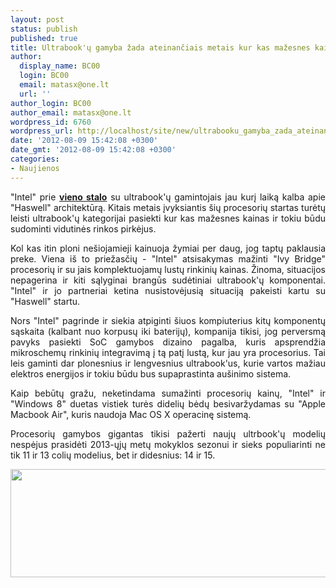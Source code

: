 ```yaml
---
layout: post
status: publish
published: true
title: Ultrabook'ų gamyba žada ateinančiais metais kur kas mažesnes kainas
author:
  display_name: BC00
  login: BC00
  email: matasx@one.lt
  url: ''
author_login: BC00
author_email: matasx@one.lt
wordpress_id: 6760
wordpress_url: http://localhost/site/new/ultrabooku_gamyba_zada_ateinanciais_metais_kur_kas_mazesnes_kainas/
date: '2012-08-09 15:42:08 +0300'
date_gmt: '2012-08-09 15:42:08 +0300'
categories:
- Naujienos
---
```

<p style="text-align: justify;">
	&quot;Intel&quot; prie <a href="http://www.technews.lt/tekstas/intel_tiki_haswell_procesoriu_kaip_pc_rinkos_prikeleju_aureole.html;;"><strong>vieno stalo</strong></a> su ultrabook&#39;ų gamintojais jau kurį laiką kalba apie &quot;Haswell&quot; architektūrą. Kitais metais įvyksiantis &scaron;ių procesorių startas turėtų leisti ultrabook&#39;ų kategorijai pasiekti kur kas mažesnes kainas ir tokiu būdu sudominti vidutinės rinkos pirkėjus.</p>
<p style="text-align: justify;">
	Kol kas itin ploni ne&scaron;iojamieji kainuoja žymiai per daug, jog taptų paklausia preke. Viena i&scaron; to priežasčių - &quot;Intel&quot; atsisakymas mažinti &quot;Ivy Bridge&quot; procesorių ir su jais komplektuojamų lustų rinkinių kainas. Žinoma, situacijos nepagerina ir kiti sąlyginai brangūs sudėtiniai ultrabook&#39;ų komponentai. &quot;Intel&quot; ir jo partneriai ketina nusistovėjusią situaciją pakeisti kartu su &quot;Haswell&quot; startu.</p>
<p style="text-align: justify;">
	Nors &quot;Intel&quot; pagrinde ir siekia atpiginti &scaron;iuos kompiuterius kitų komponentų sąskaita (kalbant nuo korpusų iki baterijų), kompanija tikisi, jog perversmą pavyks pasiekti SoC gamybos dizaino pagalba, kuris apsprendžia mikroschemų rinkinių integravimą į tą patį lustą, kur jau yra procesorius. Tai leis gaminti dar plonesnius ir lengvesnius ultrabook&#39;us, kurie vartos mažiau elektros energijos ir tokiu būdu bus supaprastinta au&scaron;inimo sistema.</p>
<p style="text-align: justify;">
	Kaip bebūtų gražu, neketindama sumažinti procesorių kainų, &quot;Intel&quot; ir &quot;Windows 8&quot; duetas vistiek turės didelių bėdų besivaržydamas su &quot;Apple Macbook Air&quot;, kuris naudoja Mac OS X operacinę sistemą.</p>
<p style="text-align: justify;">
	Procesorių gamybos gigantas tikisi pažerti naujų ultrbook&#39;ų modelių nespėjus prasidėti 2013-ųjų metų mokyklos sezonui ir sieks populiarinti ne tik 11 ir 13 colių modelius, bet ir didesnius: 14 ir 15.</p>
<p style="text-align: justify;">
	<img alt="" src="http://technews.lt/userfiles/Laptop_Internals.JPG" style="width: 520px; height: 173px;" /></p>
